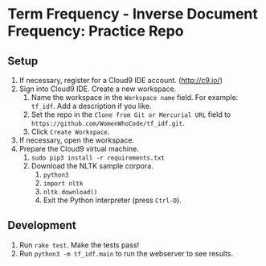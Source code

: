 # Term Frequency - Inverse Document Frequency: Practice Repo

## Setup

1. If necessary, register for a Cloud9 IDE account. (http://c9.io/)
2. Sign into Cloud9 IDE. Create a new workspace.
    1. Name the workspace in the `Workspace name` field. For example: `tf_idf`. Add a description if you like.
    2. Set the repo in the `Clone from Git or Mercurial URL` field to `https://github.com/WomenWhoCode/tf_idf.git`.
    3. Click `Create Workspace`.
3. If necessary, open the workspace.
4. Prepare the Cloud9 virtual machine.
    1. `sudo pip3 install -r requirements.txt`
    2. Download the NLTK sample corpora.
        1. `python3`
        2. `import nltk`
        3. `nltk.download()`
        4. Exit the Python interpreter (press `Ctrl-D`).

## Development

1. Run `rake test`. Make the tests pass!
2. Run `python3 -m tf_idf.main` to run the webserver to see results.